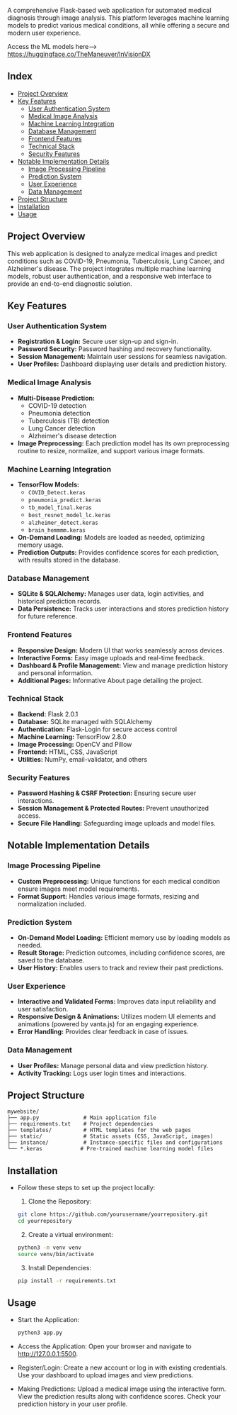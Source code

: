 A comprehensive Flask-based web application for automated medical diagnosis through image analysis. This platform leverages machine learning models to predict various medical conditions, all while offering a secure and modern user experience.

Access the ML models here--> https://huggingface.co/TheManeuver/InVisionDX

## Index

- [Project Overview](#project-overview)
- [Key Features](#key-features)
  - [User Authentication System](#user-authentication-system)
  - [Medical Image Analysis](#medical-image-analysis)
  - [Machine Learning Integration](#machine-learning-integration)
  - [Database Management](#database-management)
  - [Frontend Features](#frontend-features)
  - [Technical Stack](#technical-stack)
  - [Security Features](#security-features)
- [Notable Implementation Details](#notable-implementation-details)
  - [Image Processing Pipeline](#image-processing-pipeline)
  - [Prediction System](#prediction-system)
  - [User Experience](#user-experience)
  - [Data Management](#data-management)
- [Project Structure](#project-structure)
- [Installation](#installation)
- [Usage](#usage)



## Project Overview

This web application is designed to analyze medical images and predict conditions such as COVID-19, Pneumonia, Tuberculosis, Lung Cancer, and Alzheimer's disease. The project integrates multiple machine learning models, robust user authentication, and a responsive web interface to provide an end-to-end diagnostic solution.

## Key Features

### User Authentication System
- **Registration & Login:** Secure user sign-up and sign-in.
- **Password Security:** Password hashing and recovery functionality.
- **Session Management:** Maintain user sessions for seamless navigation.
- **User Profiles:** Dashboard displaying user details and prediction history.

### Medical Image Analysis
- **Multi-Disease Prediction:** 
  - COVID-19 detection
  - Pneumonia detection
  - Tuberculosis (TB) detection
  - Lung Cancer detection
  - Alzheimer's disease detection
- **Image Preprocessing:** Each prediction model has its own preprocessing routine to resize, normalize, and support various image formats.

### Machine Learning Integration
- **TensorFlow Models:** 
  - `COVID_Detect.keras`
  - `pneumonia_predict.keras`
  - `tb_model_final.keras`
  - `best_resnet_model_lc.keras`
  - `alzheimer_detect.keras`
  - `brain_hemmmm.keras`
- **On-Demand Loading:** Models are loaded as needed, optimizing memory usage.
- **Prediction Outputs:** Provides confidence scores for each prediction, with results stored in the database.

### Database Management
- **SQLite & SQLAlchemy:** Manages user data, login activities, and historical prediction records.
- **Data Persistence:** Tracks user interactions and stores prediction history for future reference.

### Frontend Features
- **Responsive Design:** Modern UI that works seamlessly across devices.
- **Interactive Forms:** Easy image uploads and real-time feedback.
- **Dashboard & Profile Management:** View and manage prediction history and personal information.
- **Additional Pages:** Informative About page detailing the project.

### Technical Stack
- **Backend:** Flask 2.0.1
- **Database:** SQLite managed with SQLAlchemy
- **Authentication:** Flask-Login for secure access control
- **Machine Learning:** TensorFlow 2.8.0
- **Image Processing:** OpenCV and Pillow
- **Frontend:** HTML, CSS, JavaScript
- **Utilities:** NumPy, email-validator, and others

### Security Features
- **Password Hashing & CSRF Protection:** Ensuring secure user interactions.
- **Session Management & Protected Routes:** Prevent unauthorized access.
- **Secure File Handling:** Safeguarding image uploads and model files.

## Notable Implementation Details

### Image Processing Pipeline
- **Custom Preprocessing:** Unique functions for each medical condition ensure images meet model requirements.
- **Format Support:** Handles various image formats, resizing and normalization included.

### Prediction System
- **On-Demand Model Loading:** Efficient memory use by loading models as needed.
- **Result Storage:** Prediction outcomes, including confidence scores, are saved to the database.
- **User History:** Enables users to track and review their past predictions.

### User Experience
- **Interactive and Validated Forms:** Improves data input reliability and user satisfaction.
- **Responsive Design & Animations:** Utilizes modern UI elements and animations (powered by vanta.js) for an engaging experience.
- **Error Handling:** Provides clear feedback in case of issues.

### Data Management
- **User Profiles:** Manage personal data and view prediction history.
- **Activity Tracking:** Logs user login times and interactions.

## Project Structure

```plaintext
mywebsite/
├── app.py              # Main application file
├── requirements.txt    # Project dependencies
├── templates/          # HTML templates for the web pages
├── static/             # Static assets (CSS, JavaScript, images)
├── instance/           # Instance-specific files and configurations
└── *.keras            # Pre-trained machine learning model files
```
## Installation
- Follow these steps to set up the project locally:
  
  1. Clone the Repository:
  ```bash
  git clone https://github.com/yourusername/yourrepository.git
  cd yourrepository
  ```
  2. Create a virtual environment:
  ```bash
  python3 -m venv venv
  source venv/bin/activate
  ```
  3. Install Dependencies:
  ```bash
  pip install -r requirements.txt
  ```

## Usage
- Start the Application:
  ```bash
  python3 app.py
  ```
- Access the Application: Open your browser and navigate to http://127.0.0.1:5500.
- Register/Login:
  Create a new account or log in with existing credentials.
  Use your dashboard to upload images and view predictions.

- Making Predictions:
  Upload a medical image using the interactive form.
  View the prediction results along with confidence scores.
  Check your prediction history in your user profile.



     


